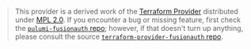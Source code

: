 > This provider is a derived work of the [Terraform Provider](https://github.com/gpsinsight/terraform-provider-fusionauth)
> distributed under [MPL 2.0](https://www.mozilla.org/en-US/MPL/2.0/). If you encounter a bug or missing feature,
> first check the [`pulumi-fusionauth` repo](https://github.com/theogravity/pulumi-fusionauth/issues); however, if that doesn't turn up anything,
> please consult the source [`terraform-provider-fusionauth` repo](https://github.com/gpsinsight/terraform-provider-fusionauth/issues).